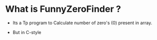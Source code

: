 # What is FunnyZeroFinder ?

- Its a Tp program to Calculate number of zero's (0) present in array.

- But in C-style

